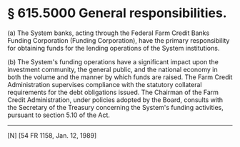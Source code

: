 # § 615.5000   General responsibilities.

(a) The System banks, acting through the Federal Farm Credit Banks Funding Corporation (Funding Corporation), have the primary responsibility for obtaining funds for the lending operations of the System institutions.


(b) The System's funding operations have a significant impact upon the investment community, the general public, and the national economy in both the volume and the manner by which funds are raised. The Farm Credit Administration supervises compliance with the statutory collateral requirements for the debt obligations issued. The Chairman of the Farm Credit Administration, under policies adopted by the Board, consults with the Secretary of the Treasury concerning the System's funding activities, pursuant to section 5.10 of the Act.



---

[N] [54 FR 1158, Jan. 12, 1989]





